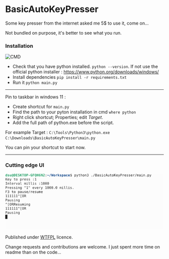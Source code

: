 # BasicAutoKeyPresser

Some key presser from the internet asked me 5$ to use it, come on...

Not bundled on purpose, it's better to see what you run.

### Installation
![CMD](https://upload.wikimedia.org/wikipedia/en/e/ef/Command_prompt_icon_%28windows%29.png?20100908234536)


* Check that you have python installed. `python --version`. If not use the official python installer : https://www.python.org/downloads/windows/ 
* Install dependencies `pip install -r requirements.txt`
* Run it `python main.py`

---
Pin to taskbar in windows 11 :
* Create shortcut for `main.py`
* Find the path to your pyton installation in cmd `where python`
* Right click shortcut; Properties; edit *Target*.
* Add the full path of python.exe before the script. 


For example
Target : `C:\Tools\Python3\python.exe C:\Downloads\BasicAutoKeyPresser\main.py`

You can pin your shortcut to start now.

---

### Cutting edge UI
![Cutting edge UI](cutting_edge_ui.png)

Published under [WTFPL](https://es.wikipedia.org/wiki/WTFPL) licence.

Change requests and contributions are welcome.
I just spent more time on readme than on the code...
